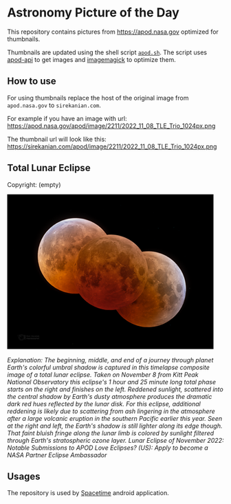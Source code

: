 # Astronomy Picture of the Day

This repository contains pictures from https://apod.nasa.gov optimized for thumbnails.

Thumbnails are updated using the shell script [`apod.sh`](apod.sh). The script
uses [apod-api](https://github.com/nasa/apod-api) to get images and [imagemagick](https://imagemagick.org) to
optimize them.

## How to use

For using thumbnails replace the host of the original image from `apod.nasa.gov` to `sirekanian.com`.

For example if you have an image with url:<br>
https://apod.nasa.gov/apod/image/2211/2022_11_08_TLE_Trio_1024px.png

The thumbnail url will look like this:<br>
https://sirekanian.com/apod/image/2211/2022_11_08_TLE_Trio_1024px.png

## Total Lunar Eclipse

Copyright: (empty)

[![the picture of the day][1]][2]

_Explanation: The beginning, middle, and end of a journey through planet Earth's colorful umbral shadow is captured in this timelapse composite image of a total lunar eclipse. Taken on November 8 from Kitt Peak National Observatory this eclipse's 1 hour and 25 minute long total phase starts on the right and finishes on the left. Reddened sunlight, scattered into the central shadow by Earth's dusty atmosphere produces the dramatic dark red hues reflected by the lunar disk. For this eclipse, additional reddening is likely due to scattering from ash lingering in the atmosphere after a large volcanic eruption in the southern Pacific earlier this year. Seen at the right and left, the Earth's shadow is still lighter along its edge though. That faint bluish fringe along the lunar limb is colored by sunlight filtered through Earth's stratospheric ozone layer.   Lunar Eclipse of November 2022: Notable Submissions to APOD  Love Eclipses? (US): Apply to become a NASA Partner Eclipse Ambassador_

## Usages

The repository is used by [Spacetime][3] android application.

[1]: image/2211/2022_11_08_TLE_Trio_1024px.png

[2]: https://apod.nasa.gov/apod/image/2211/2022_11_08_TLE_Trio_1024px.png

[3]: https://github.com/sirekanian/spacetime
